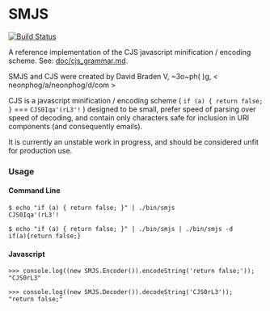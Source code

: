# SMJS

[![Build Status](https://travis-ci.org/neonphog/smjs.svg?branch=master)](https://travis-ci.org/neonphog/smjs)

A reference implementation of the CJS javascript minification / encoding scheme. See: [doc/cjs_grammar.md](doc/cjs_grammar.md).

SMJS and CJS were created by David Braden V, ~3o~ph( )g, < neonphog/a/neonphog/d/com >

CJS is a javascript minification / encoding scheme ( `if (a) { return false; }` === `CJS0Iqa'(rL3'!` ) designed to be small, prefer speed of parsing over speed of decoding, and contain only characters safe for inclusion in URI components (and consequently emails).

It is currently an unstable work in progress, and should be considered unfit for production use.

### Usage

#### Command Line

```
$ echo "if (a) { return false; }" | ./bin/smjs
CJS0Iqa'(rL3'!

$ echo "if (a) { return false; }" | ./bin/smjs | ./bin/smjs -d
if(a){return false;}
```

#### Javascript

```
>>> console.log((new SMJS.Encoder()).encodeString('return false;'));
"CJS0rL3"

>>> console.log((new SMJS.Decoder()).decodeString('CJS0rL3'));
"return false;"
```

